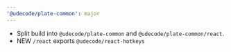```yaml
---
'@udecode/plate-common': major
---
```


- Split build into `@udecode/plate-common` and `@udecode/plate-common/react`.
- NEW `/react` exports `@udecode/react-hotkeys`
